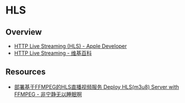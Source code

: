 # HLS

## Overview

- [HTTP Live Streaming (HLS) - Apple Developer](https://developer.apple.com/streaming/)
- [HTTP Live Streaming - 维基百科](https://zh.wikipedia.org/wiki/HTTP_Live_Streaming)

## Resources

- [部署基于FFMPEG的HLS直播视频服务 Deploy HLS(m3u8) Server with FFMPEG - 非宁静无以睡眠啊](http://charlescui.github.io/blog/2014/05/01/deploy-hls-m3u8-server-with-ffmpeg/)
